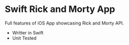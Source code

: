 # Swift Rick and Morty App

Full features of iOS App showcasing Rick and Morty API.

- Writter in Swift
- Unit Tested

